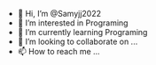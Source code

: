 - 👋 Hi, I’m @Samyjj2022
- 👀 I’m interested in Programing
- 🌱 I’m currently learning Programing
- 💞️ I’m looking to collaborate on ...
- 📫 How to reach me ...

<!---
Samyjj2022/Samyjj2022 is a ✨ special ✨ repository because its `README.md` (this file) appears on your GitHub profile.
You can click the Preview link to take a look at your changes.
--->
